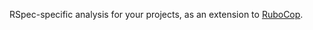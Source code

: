 RSpec-specific analysis for your projects, as an extension to
[RuboCop](https://github.com/rubocop-hq/rubocop).
